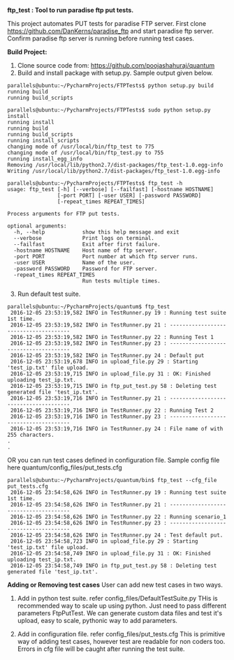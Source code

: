 **ftp_test : Tool to run paradise ftp put tests.**

This project automates PUT tests for paradise FTP server. 
First clone https://github.com/DanKerns/paradise_ftp and start paradise ftp server. 
Confirm paradise ftp server is running before running test cases.

**Build Project:**
1. Clone source code from: https://github.com/poojashahuraj/quantum
2. Build and install package with setup.py. Sample output given below.
```
parallels@ubuntu:~/PycharmProjects/FTPTests$ python setup.py build
running build
running build_scripts
```
```
parallels@ubuntu:~/PycharmProjects/FTPTests$ sudo python setup.py install
running install
running build
running build_scripts
running install_scripts
changing mode of /usr/local/bin/ftp_test to 775
changing mode of /usr/local/bin/ftp_test.py to 755
running install_egg_info
Removing /usr/local/lib/python2.7/dist-packages/ftp_test-1.0.egg-info
Writing /usr/local/lib/python2.7/dist-packages/ftp_test-1.0.egg-info
```
```
parallels@ubuntu:~/PycharmProjects/FTPTests$ ftp_test -h
usage: ftp_test [-h] [--verbose] [--failfast] [-hostname HOSTNAME]
                [-port PORT] [-user USER] [-password PASSWORD]
                [-repeat_times REPEAT_TIMES]

Process arguments for FTP put tests.

optional arguments:
  -h, --help            show this help message and exit
  --verbose             Print logs on terminal.
  --failfast            Exit after first failure.
  -hostname HOSTNAME    Host name of ftp server.
  -port PORT            Port number at which ftp server runs.
  -user USER            Name of the user.
  -password PASSWORD    Password for FTP server.
  -repeat_times REPEAT_TIMES
                        Run tests multiple times.
```

3. Run default test suite.
```
parallels@ubuntu:~/PycharmProjects/quantum$ ftp_test
 2016-12-05 23:53:19,582 INFO in TestRunner.py 19 : Running test suite 1st time.
 2016-12-05 23:53:19,582 INFO in TestRunner.py 21 : --------------------------------------
 2016-12-05 23:53:19,582 INFO in TestRunner.py 22 : Running Test 1
 2016-12-05 23:53:19,582 INFO in TestRunner.py 23 : --------------------------------------
 2016-12-05 23:53:19,582 INFO in TestRunner.py 24 : Default put
 2016-12-05 23:53:19,678 INFO in upload_file.py 29 : Starting 'test_ip.txt' file upload.
 2016-12-05 23:53:19,715 INFO in upload_file.py 31 : OK: Finished uploading test_ip.txt.
 2016-12-05 23:53:19,715 INFO in ftp_put_test.py 58 : Deleting test generated file 'test_ip.txt'.
 2016-12-05 23:53:19,716 INFO in TestRunner.py 21 : --------------------------------------
 2016-12-05 23:53:19,716 INFO in TestRunner.py 22 : Running Test 2
 2016-12-05 23:53:19,716 INFO in TestRunner.py 23 : --------------------------------------
 2016-12-05 23:53:19,716 INFO in TestRunner.py 24 : File name of with 255 characters.
.
.
```
OR you can run test cases defined in configuration file. 
Sample config file here quantum/config_files/put_tests.cfg

```
parallels@ubuntu:~/PycharmProjects/quantum/bin$ ftp_test --cfg_file put_tests.cfg
 2016-12-05 23:54:58,626 INFO in TestRunner.py 19 : Running test suite 1st time.
 2016-12-05 23:54:58,626 INFO in TestRunner.py 21 : --------------------------------------
 2016-12-05 23:54:58,626 INFO in TestRunner.py 22 : Running scenario_1
 2016-12-05 23:54:58,626 INFO in TestRunner.py 23 : --------------------------------------
 2016-12-05 23:54:58,626 INFO in TestRunner.py 24 : Test default put.
 2016-12-05 23:54:58,723 INFO in upload_file.py 29 : Starting 'test_ip.txt' file upload.
 2016-12-05 23:54:58,749 INFO in upload_file.py 31 : OK: Finished uploading test_ip.txt.
 2016-12-05 23:54:58,749 INFO in ftp_put_test.py 58 : Deleting test generated file 'test_ip.txt'.
```

**Adding or Removing test cases**
User can add new test cases in two ways. 
1. Add in python test suite. refer config_files/DefaultTestSuite.py
THis is recommended way to scale up using python. Just need to pass different parameters FtpPutTest.
We can generate custom data files and test it's upload, easy to scale, pythonic way to add parameters.

2. Add in configuration file. refer config_files/put_tests.cfg
This is primitive way of adding test cases, however test are readable for non coders too. Errors in cfg file will be 
caught after running the test suite.

